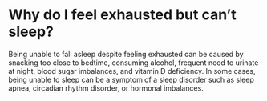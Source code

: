 # Why do I feel exhausted but can’t sleep?

Being unable to fall asleep despite feeling exhausted can be caused by snacking too close to bedtime, consuming alcohol, frequent need to urinate at night, blood sugar imbalances, and vitamin D deficiency. In some cases, being unable to sleep can be a symptom of a sleep disorder such as sleep apnea, circadian rhythm disorder, or hormonal imbalances.